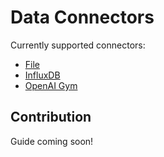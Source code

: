 # Data Connectors

Currently supported connectors:

- [File](file/file.go)
- [InfluxDB](influxdb/influxdb.go)
- [OpenAI Gym](openai_gym/openai_gym.go)

## Contribution

Guide coming soon!
